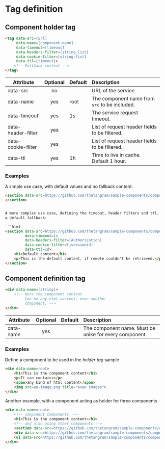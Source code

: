 # Tag definition



## Component holder tag

```html
<tag data-src=[url] 
     data-name=[component-name] 
     data-timeout=[timeout] 
     data-headers-filter=[string-list] 
     data-cookie-filter=[string-list] 
     data-ttl=[timeout]>
    <!-- Fallback content -->
</tag> 
```

| Attribute          | Optional | Default | Description                                   |
| -------------------|:--------:|:--------|:----------------------------------------------|
| data-src           | no       |         | URL of the service.                           |
| data-name          | yes      | root    | The component name from `src` to be included. |
| data-timeout       | yes      | 1s      | The service request timeout.                  |
| data-header-filter | yes      |         | List of request header fields to be filtered. |
| data-cookie-filter | yes      |         | List of request header fields to be filtered. |
| data-ttl           | yes      | 1h      | Time to live in cache. Default 1 hour.        |


### Examples

A simple use case, with default values and no fallback content:

```html
<section data-src=https://github.com/thetangram/sample-components/component1>
</section> 


A more complex use case, defining the timeout, header filters and ttl, and with 
a default fallback:

```html
<section data-src=https://github.com/thetangram/sample-components/component1
         data-timeout=1s
         data-headers-filter=[Authorization] 
         data-cookie-filter=[jsessionid] 
         data-ttl=1d>
    <h1>Default content</h1>
    <p>This is the default content, if remote couldn't be retrieved.</p>
</section> 
```


## Component definition tag

```html
<div data-name=[string]>
    <!-- Here the component content.
         Can be any html content, even another
         component. -->
</div> 
```

| Attribute | Optional | Default | Description                                            |
| ----------|:--------:|:--------|:-------------------------------------------------------|
| data-name | yes      |         | The component name. Must be unike for every component. |


### Examples

Define a component to be used in the *holder tag* sample

```html
<div data-name=root>
    <h1>This is the component content</h1>
    <p>It can contains</p>
    <span>any kind of html content</span>
    <img src=an-image.png title="even images">   
</div> 
```

Another example, with a component acting as holder for three components

```html
<div data-name=root>
    <!-- component components -->
    <h1>This is the component content</h1>
    <!-- and also using other components -->
    <section data-src=https://github.com/thetangram/sample-components/component1></section> 
    <div data-src=https://github.com/thetangram/sample-components/component2></div> 
    <ul data-src=https://github.com/thetangram/sample-components/component3></ul> 
</div> 
```
